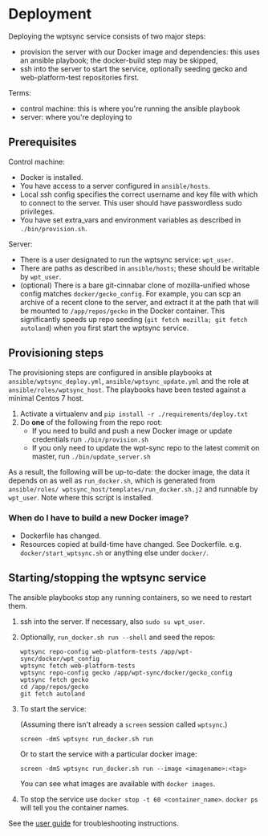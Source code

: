 # Deployment

Deploying the wptsync service consists of two major steps:

*   provision the server with our Docker image and dependencies: this uses an 
    ansible playbook; the docker-build step may be skipped,
*   ssh into the server to start the service, optionally seeding gecko and
    web-platform-test repositories first.

Terms:

*   control machine: this is where you're running the ansible playbook
*   server: where you're deploying to

## Prerequisites

Control machine:

*   Docker is installed.
*   You have access to a server configured in `ansible/hosts`.
*   Local ssh config specifies the correct username and key file with
    which to connect to the server. This user should have passwordless sudo
    privileges.
*   You have set extra_vars and environment variables as described in 
    `./bin/provision.sh`.

Server:

*   There is a user designated to run the wptsync service: `wpt_user`.
*   There are paths as described in `ansible/hosts`; these should be
    writable by `wpt_user`.
*   (optional) There is a bare git-cinnabar clone of mozilla-unified whose
    config matches `docker/gecko_config`. For example, you can scp an
    archive of a recent clone to the server, and extract it at the path that will be mounted to `/app/repos/gecko` in the Docker container. 
    This significantly speeds up repo seeding (`git fetch mozilla; git fetch autoland`) when you first start the wptsync service.


## Provisioning steps

The provisioning steps are configured in ansible playbooks at 
`ansible/wptsync_deploy.yml`, `ansible/wptsync_update.yml` and the role at 
`ansible/roles/wptsync_host`. The playbooks have been tested against a minimal 
Centos 7 host.

1.  Activate a virtualenv and `pip install -r ./requirements/deploy.txt`
2.  Do __one__ of the following from the repo root:
    *   If you need to build and push a new Docker image or update credentials 
        run `./bin/provision.sh`
    *   If you only need to update the wpt-sync repo to the latest commit on
        master, run `./bin/update_server.sh`

As a result, the following will be up-to-date: the docker image, the data it
depends on as well as `run_docker.sh`, which is generated from `ansible/roles/
wptsync_host/templates/run_docker.sh.j2` and runnable by `wpt_user`. Note 
where this script is installed.

### When do I have to build a new Docker image?

* Dockerfile has changed.
* Resources copied at build-time have changed. See Dockerfile. e.g. `docker/start_wptsync.sh` or anything else under `docker/`.

## Starting/stopping the wptsync service

The ansible playbooks stop any running containers, so we need to restart them.

1.  ssh into the server. If necessary, also `sudo su wpt_user`.
2.  Optionally, `run_docker.sh run --shell` and seed the repos:

    ```
    wptsync repo-config web-platform-tests /app/wpt-sync/docker/wpt_config
    wptsync fetch web-platform-tests
    wptsync repo-config gecko /app/wpt-sync/docker/gecko_config
    wptsync fetch gecko
    cd /app/repos/gecko
    git fetch autoland
    ```

3.  To start the service: 

    (Assuming there isn't already a `screen` session called `wptsync`.)

    ```
    screen -dmS wptsync run_docker.sh run
    ```

    Or to start the service with a particular docker image:

    ```
    screen -dmS wptsync run_docker.sh run --image <imagename>:<tag>
    ```

    You can see what images are available with `docker images`.

4. To stop the service use `docker stop -t 60 <container_name>`. `docker ps` will tell you the container names.

See the [user guide](./user-guide.md) for troubleshooting instructions. 
